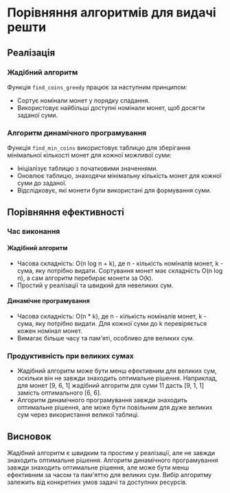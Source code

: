 # Порівняння алгоритмів для видачі решти

## Реалізація

### Жадібний алгоритм
Функція `find_coins_greedy` працює за наступним принципом:
- Сортує номінали монет у порядку спадання.
- Використовує найбільші доступні номінали монет, щоб досягти заданої суми.

### Алгоритм динамічного програмування
Функція `find_min_coins` використовує таблицю для зберігання мінімальної кількості монет для кожної можливої суми:
- Ініціалізує таблицю з початковими значеннями.
- Оновлює таблицю, знаходячи мінімальну кількість монет для кожної суми до заданої.
- Відслідковує, які монети були використані для формування суми.

## Порівняння ефективності

### Час виконання

#### Жадібний алгоритм
- Часова складність: O(n log n + k), де n - кількість номіналів монет, k - сума, яку потрібно видати. Сортування монет має складність O(n log n), а сам алгоритм перебирає монети за O(k).
- Простий у реалізації та швидкий для невеликих сум.

#### Динамічне програмування
- Часова складність: O(n * k), де n - кількість номіналів монет, k - сума, яку потрібно видати. Для кожної суми до k перевіряється кожен номінал монет.
- Вимагає більше часу та пам'яті, особливо для великих сум.

### Продуктивність при великих сумах
- Жадібний алгоритм може бути менш ефективним для великих сум, оскільки він не завжди знаходить оптимальне рішення. Наприклад, для монет [9, 6, 1] жадібний алгоритм для суми 11 дасть [9, 1, 1] замість оптимального [6, 6].
- Алгоритм динамічного програмування завжди знаходить оптимальне рішення, але може бути повільним для дуже великих сум через використання великої таблиці.

## Висновок
Жадібний алгоритм є швидким та простим у реалізації, але не завжди знаходить оптимальне рішення. Алгоритм динамічного програмування завжди знаходить оптимальне рішення, але може бути менш ефективним за часом та пам'яттю для великих сум. Вибір алгоритму залежить від конкретних умов задачі та доступних ресурсів.

